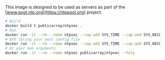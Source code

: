 This image is designed to be used as servers as part of the [www.pool.ntp.org](https://ntppool.org) project.

```sh
# Build
docker build t publicarray/ntpsec .
# Run
docker run -it --rm --name ntpsec --cap-add SYS_TIME --cap-add SYS_NICE publicarray/ntpsec
# BYO (bring your own) config file
docker run -it --rm --name ntpsec --cap-add SYS_TIME --cap-add SYS_NICE -v "$(pwd)"/ntp.conf:/etc/ntp.conf:ro publicarray/ntpsec
# Or your own arguments
docker run -it --rm --name ntpsec publicarray/ntpsec --help
```
